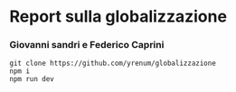 # Report sulla globalizzazione

### Giovanni sandri e Federico Caprini

```
git clone https://github.com/yrenum/globalizzazione
npm i
npm run dev
```